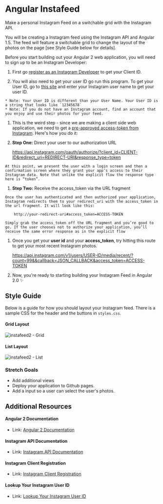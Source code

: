 # Angular Instafeed
Make a personal Instagram Feed on a switchable grid with the Instagram API.

You will be creating a Instagram feed using the Instagram API and Angular 1.5. The feed will feature a switchable grid to change the layout of the photos on the page [see Style Guide below for details].

Before you start building out your Angular 2 web application, you will need to sign up to be an Instagram Developer:

  1. First go [register as an Instagram Developer](https://instagram.com/developer/clients/manage/) to get your Client ID.

  1. You will also need to get your user ID go run this program. To get your User ID, go to [this site](http://jelled.com/instagram/lookup-user-id) and enter your Instagram user name to get your user ID.

    * Note: Your User ID is different than your User Name. Your User ID is a string that looks like `12345678`
    * Note: If you do not have an Instagram account, find an account that you enjoy and use their photos for your feed.

  1. This is the weird step - since we are making a client side web application, we need to get a [pre-approved access-token from Instagram](https://www.instagram.com/developer/authentication/). Here's how you do it:

  1. **Step One:** Direct your user to our authorization URL

        https://api.instagram.com/oauth/authorize/?client_id=CLIENT-ID&redirect_uri=REDIRECT-URI&response_type=token

    At this point, we present the user with a login screen and then a confirmation screen where they grant your app’s access to their Instagram data. Note that unlike the explicit flow the response type here is “token”.

  1. **Step Two:** Receive the access_token via the URL fragment

    Once the user has authenticated and then authorized your application, Instagram redirects them to your redirect_uri with the access_token in the url fragment. It will look like this:

        http://your-redirect-uri#access_token=ACCESS-TOKEN

    Simply grab the access_token off the URL fragment and you’re good to go. If the user chooses not to authorize your application, you’ll receive the same error response as in the explicit flow

1. Once you get your **user id** and your **access_token**, try hitting this route to get your most recent Instagram photos.

    https://api.instagram.com/v1/users/USER-ID/media/recent/?count=99&&callback=JSON_CALLBACK&access_token=ACCESS-TOKEN

1. Now, you're ready to starting building your Instagram Feed in Angular 2.0 :sparkles:

## Style Guide

Below is a guide for how you should layout your Instagram feed. There is a sample CSS for the header and the buttons in `styles.css`.

#### Grid Layout

![instafeed2 - Grid](https://cloud.githubusercontent.com/assets/4650739/17606157/ae6a1080-5fb9-11e6-8a71-3f06c8ea6a3f.png)

#### List Layout

![instafeed2 - List](https://cloud.githubusercontent.com/assets/4650739/17607299/a521ea1e-5fc0-11e6-8ce1-3b0e23e5d43f.png)

### Stretch Goals
- Add additional views
- Deploy your application to Github pages.
- Add a input so a user can select the user's photos.

## Additional Resources

#### Angular 2 Documentation
- Link: [Angular 2 Documentation](https://angular.io/)

#### Instagram API Documentation
- Link: [Instagram API Documentation](https://www.instagram.com/developer/endpoints/)

#### Instagram Client Registration
- Link: [Instagram Client Registration](https://www.instagram.com/developer/clients/manage/)

#### Lookup Your Instagram User ID
- Link: [Lookup Your Instagram User ID](http://jelled.com/instagram/lookup-user-id)
